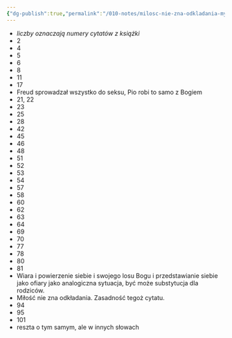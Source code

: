 ```yaml
---
{"dg-publish":true,"permalink":"/010-notes/milosc-nie-zna-odkladania-mysli-ojca-pio-na-kazdy-dzien/"}
---
```


- *liczby oznaczają numery cytatów z książki*
- 2  
- 4  
- 5
- 6
- 8  
- 11  
- 17  
- Freud sprowadzał wszystko do seksu, Pio robi to samo z Bogiem
- 21, 22  
- 23  
- 25  
- 28  
- 42
- 45
- 46
- 48
- 51
- 52
- 53
- 54
- 57
- 58
- 60
- 62
- 63
- 64
- 69
- 70
- 77
- 78
- 80
- 81
- Wiara i powierzenie siebie i swojego losu Bogu i przedstawianie siebie jako ofiary jako analogiczna sytuacja, być może substytucja dla rodziców.
- Miłość nie zna odkładania. Zasadność tegoż cytatu.
- 94
- 95
- 101
- reszta o tym samym, ale w innych słowach